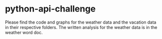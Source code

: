# python-api-challenge
Please find the code and graphs for the weather data and the vacation data in their respective folders.
The written analysis for the weather data is in the weather word doc.
